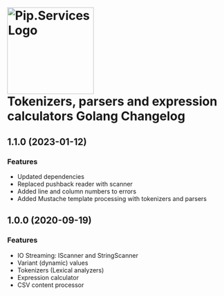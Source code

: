 # <img src="https://uploads-ssl.webflow.com/5ea5d3315186cf5ec60c3ee4/5edf1c94ce4c859f2b188094_logo.svg" alt="Pip.Services Logo" width="200"> <br/> Tokenizers, parsers and expression calculators Golang Changelog

## <a name="1.1.0"></a> 1.1.0 (2023-01-12)

### Features
* Updated dependencies
* Replaced pushback reader with scanner
* Added line and column numbers to errors
* Added Mustache template processing with tokenizers and parsers

## <a name="1.0.0"></a> 1.0.0 (2020-09-19)

### Features
* IO Streaming: IScanner and StringScanner
* Variant (dynamic) values
* Tokenizers (Lexical analyzers)
* Expression calculator
* CSV content processor

